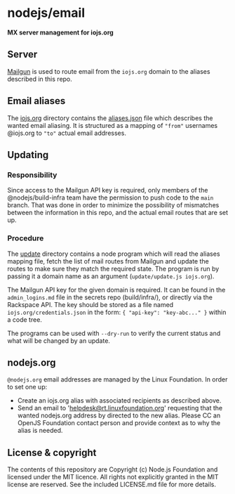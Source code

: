 # nodejs/email

**MX server management for iojs.org**


## Server

[Mailgun](http://www.mailgun.com/) is used to route email from the `iojs.org` domain to the aliases described in this repo.


## Email aliases

The [iojs.org](./iojs.org) directory contains the [aliases.json](./iojs.org/aliases.json) file which describes the wanted email aliasing. It is structured as a mapping of `"from"` usernames @iojs.org to `"to"` actual email addresses.


## Updating

### Responsibility

Since access to the Mailgun API key is required, only members of the @nodejs/build-infra team have the permission to push code to the `main` branch. That was done in order to minimize the possibility of mismatches between the information in this repo, and the actual email routes that are set up.

### Procedure

The [update](./update) directory contains a node program which will read the aliases mapping file, fetch the list of mail routes from Mailgun and update the routes to make sure they match the required state. The program is run by passing it a domain name as an argument (`update/update.js iojs.org`).

The Mailgun API key for the given domain is required. It can be found in the `admin_logins.md` file in the secrets repo (build/infra/), or directly via the Rackspace API. The key should be stored as a file named `iojs.org/credentials.json` in the form: `{ "api-key": "key-abc..." }` within a code tree.

The programs can be used with `--dry-run` to verify the current status and what will be changed by an update.


## nodejs.org

`@nodejs.org` email addresses are managed by the Linux Foundation. In order to set one up:
* Create an iojs.org alias with associated recipients as described above.
* Send an email to 'helpdesk@rt.linuxfoundation.org' requesting that the wanted nodejs.org address by directed to the new alias. Please CC an OpenJS Foundation contact person and provide context as to why the alias is needed.

## License & copyright

The contents of this repository are Copyright (c) Node.js Foundation and licensed under the MIT licence. All rights not explicitly granted in the MIT license are reserved. See the included LICENSE.md file for more details.

